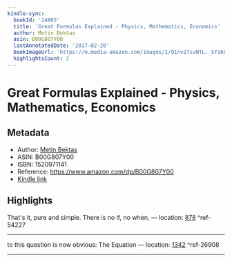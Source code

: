 ```yaml
---
kindle-sync:
  bookId: '24803'
  title: 'Great Formulas Explained - Physics, Mathematics, Economics'
  author: Metin Bektas
  asin: B00G807Y00
  lastAnnotatedDate: '2017-02-20'
  bookImageUrl: 'https://m.media-amazon.com/images/I/91nv27ivNTL._SY160.jpg'
  highlightsCount: 2
---
```

# Great Formulas Explained - Physics, Mathematics, Economics
## Metadata
* Author: [Metin Bektas](https://www.amazon.comundefined)
* ASIN: B00G807Y00
* ISBN: 1520971141
* Reference: https://www.amazon.com/dp/B00G807Y00
* [Kindle link](kindle://book?action=open&asin=B00G807Y00)

## Highlights
That's it, pure and simple. There is no if, no when, — location: [878](kindle://book?action=open&asin=B00G807Y00&location=878) ^ref-54227

---
to this question is now obvious: The Equation — location: [1342](kindle://book?action=open&asin=B00G807Y00&location=1342) ^ref-26908

---
